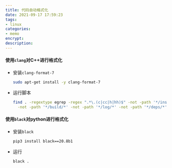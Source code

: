 ```yaml
---
title: 代码自动格式化
date: 2021-09-17 17:59:23
tags:
- linux
categories:
- memo
encrypt:
description:
---
```




#### 使用`clang`对C++进行格式化

- 安装`clang-format-7`

  ```bash
  sudo apt-get install -y clang-format-7
  ```

- 运行脚本

  ```bash
  find . -regextype egrep -regex ".*\.(c|cc|h|hh)$" -not -path '*/install/*' \
    -not -path '*/build/*' -not -path '*/log/*' -not -path '*/deps/*'| xargs clang-format-7 -i
  ```

  



#### 使用`black`对python进行格式化

- 安装`black`

  ```bash
  pip3 install black==20.8b1
  ```

- 运行

  ```
  black .
  ```

  